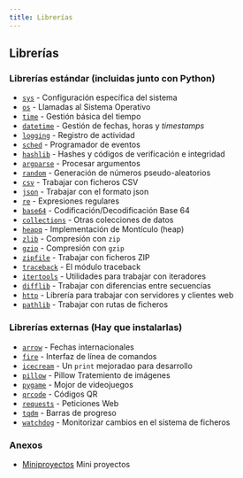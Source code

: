 ```yaml
---
title: Librerías
---
```


## Librerías

### Librerías estándar (incluidas junto con Python)

- [`sys`](standard/01-sys/sys.md) - Configuración específica del sistema
- [`os`](standard/02-os/os.md) - Llamadas al Sistema Operativo
- [`time`](standard/03-time/time.md) - Gestión básica del tiempo
- [`datetime`](standard/04-datetime/datetime.md) - Gestión de fechas, horas y *timestamps*
- [`logging`](standard/05-logging/logging.md) - Registro de actividad
- [`sched`](standard/06-sched/sched.md) - Programador de eventos
- [`hashlib`](standard/07-hashlib/hashlib.md) - Hashes y códigos de verificación e integridad
- [`argparse`](standard/08-argparse/argparse.md) - Procesar argumentos
- [`random`](standard/09-random/random.md) - Generación de números pseudo-aleatorios
- [`csv`](standard/10-csv/csv.md) - Trabajar con ficheros CSV
- [`json`](standard/11-json/json.md) - Trabajar con el formato json
- [`re`](standard/12-re/re.md) - Expresiones regulares
- [`base64`](standard/13-base64/base64.md) - Codificación/Decodificación Base 64
- [`collections`](standard/14-collections/collections.md) - Otras colecciones de datos
- [`heapq`](standard/15-heapq/heapq.md) - Implementación de Montículo (heap)
- [`zlib`](standard/16-zlib/zlib.md) - Compresión con `zip`
- [`gzip`](standard/17-gzip/gzip.md) - Compresión con `gzip`
- [`zipfile`](standard/18-zipfile/zipfile.md) - Trabajar con ficheros ZIP
- [`traceback`](standard/19-traceback/traceback.md) - El módulo traceback
- [`itertools`](standard/20-itertools/itertools.md) - Utilidades para trabajar con iteradores
- [`difflib`](standard/21-difflib/difflib.md) - Trabajar con diferencias entre secuencias
- [`http`](standard/http/http.md) - Librería para trabajar con servidores y
  clientes web
- [`pathlib`](standard/pathlib/pathlib.md) - Trabajar con rutas de ficheros

### Librerías externas (Hay que instalarlas)

- [`arrow`](external/arrow/arrow.md) - Fechas internacionales
- [`fire`](external/fire/fire.md) - Interfaz de línea de comandos
- [`icecream`](external/icecream/icecream.md) - Un `print` mejoradao para desarrollo
- [`pillow`](external/pillow/pillow.md) - Pillow Tratemiento de imágenes
- [`pygame`](external/pygame/pygame.md) - Mojor de videojuegos
- [`qrcode`](external/qrcode/qrcode.md) - Códigos QR
- [`requests`](external/requests/requests.md) - Peticiones Web
- [`tqdm`](external/tqdm/tqdm.md) - Barras de progreso
- [`watchdog`](external/watchdog/watchdog.md) - Monitorizar cambios en el sistema de ficheros

### Anexos

- [Miniproyectos](miniprojects.md) Mini proyectos
